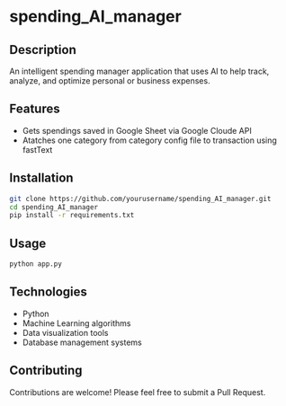 # spending_AI_manager

## Description

An intelligent spending manager application that uses AI to help track, analyze, and optimize personal or business expenses.

## Features

- Gets spendings saved in Google Sheet via Google Cloude API
- Atatches one category from category config file to transaction using fastText

## Installation

```bash
git clone https://github.com/yourusername/spending_AI_manager.git
cd spending_AI_manager
pip install -r requirements.txt
```

## Usage

```bash
python app.py
```

## Technologies

- Python
- Machine Learning algorithms
- Data visualization tools
- Database management systems

## Contributing

Contributions are welcome! Please feel free to submit a Pull Request.
